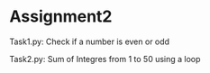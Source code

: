 # Assignment2

Task1.py: Check if a number is even or odd

Task2.py: Sum of Integres from 1 to 50 using a loop
